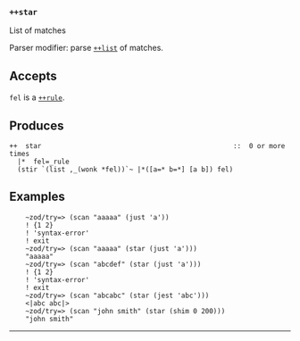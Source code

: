 ### `++star`

List of matches

Parser modifier: parse [`++list`]() of matches.

Accepts
-------

`fel` is a [`++rule`]().

Produces
--------

    ++  star                                                ::  0 or more times
      |*  fel=_rule
      (stir `(list ,_(wonk *fel))`~ |*([a=* b=*] [a b]) fel)

Examples
--------
        
        ~zod/try=> (scan "aaaaa" (just 'a'))
        ! {1 2}
        ! 'syntax-error'
        ! exit
        ~zod/try=> (scan "aaaaa" (star (just 'a')))
        "aaaaa"
        ~zod/try=> (scan "abcdef" (star (just 'a')))
        ! {1 2}
        ! 'syntax-error'
        ! exit
        ~zod/try=> (scan "abcabc" (star (jest 'abc')))
        <|abc abc|>
        ~zod/try=> (scan "john smith" (star (shim 0 200)))
        "john smith"



***
